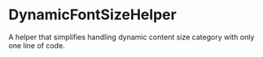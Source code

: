 # DynamicFontSizeHelper
A helper that simplifies handling dynamic content size category with only one line of code.
